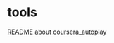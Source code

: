 # tools

[README about coursera_autoplay](https://github.com/Jesse-Jumbo/tools/tree/main/src/coursera_autoplay/README.md)